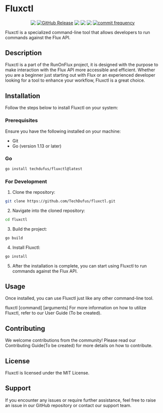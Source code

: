 # Fluxctl

<p align="center">
    <a href="https://github.com/TechDufus/fluxctl/actions/workflows/test.yml"><img align="center" src="https://github.com/TechDufus/fluxctl/actions/workflows/test.yml/badge.svg"/></a>
    <a href="https://github.com/TechDufus/fluxctl/releases"><img align="center" alt="GitHub Release" src="https://img.shields.io/github/v/release/TechDufus/fluxctl"></a>
    <a href="https://github.com/TechDufus/fluxctl/issues"><img align="center" src="https://img.shields.io/github/issues/techdufus/fluxctl"/></a>
    <a href="https://github.com/sponsors/TechDufus"><img align="center" src="https://img.shields.io/github/sponsors/techdufus"/></a>
    <a href="https://discord.io/techdufus"><img align="center" src="https://img.shields.io/discord/905178979844116520.svg?label=&logo=discord&logoColor=ffffff&color=7389D8&labelColor=6A7EC2"/></a>
    <a href="https://github.com/TechDufus/fluxctl/commits/main"><img align="center" src="https://img.shields.io/github/commit-activity/m/techdufus/fluxctl" alt="commit frequency"></a>
</p>

Fluxctl is a specialized command-line tool that allows developers to run commands against the Flux API.

## Description
Fluxctl is a part of the RunOnFlux project, it is designed with the purpose to make interaction with the Flux API more accessible and efficient. Whether you are a beginner just starting out with Flux or an experienced developer looking for a tool to enhance your workflow, Fluxctl is a great choice.

## Installation
Follow the steps below to install Fluxctl on your system:

### Prerequisites
Ensure you have the following installed on your machine:

- Git
- Go (version 1.13 or later)
### Go
```bash
go install techdufus/fluxctl@latest
```
### For Development
1. Clone the repository:
```bash
git clone https://github.com/TechDufus/fluxctl.git
```
2. Navigate into the cloned repository:
```bash
cd fluxctl
```
3. Build the project:
```bash
go build
```
4. Install Fluxctl:
```bash
go install
```
5. After the installation is complete, you can start using Fluxctl to run commands against the Flux API.

## Usage
Once installed, you can use Fluxctl just like any other command-line tool.

fluxctl [command] [arguments]
For more information on how to utilize Fluxctl, refer to our User Guide (To be created).

## Contributing
We welcome contributions from the community! Please read our Contributing Guide(To be created) for more details on how to contribute.

## License
Fluxctl is licensed under the MIT License.

## Support
If you encounter any issues or require further assistance, feel free to raise an issue in our GitHub repository or contact our support team.

